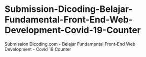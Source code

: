# Submission-Dicoding-Belajar-Fundamental-Front-End-Web-Development-Covid-19-Counter
Submission Dicoding.com - Belajar Fundamental Front-End Web Development - Covid 19 Counter
